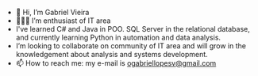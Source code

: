 - 👋 Hi, I’m Gabriel Vieira
- 👨🏻‍💻 I’m enthusiast of IT area
- I've learned C# and Java in POO. SQL Server in the relational database, and currently learning Python in automation and data analysis.
- I’m looking to collaborate on community of IT area and will grow in the knowledgement about analysis and systems development.
- 📫 How to reach me: my e-mail is ogabriellopesv@gmail.com

<!---
gabriellopesv/gabriellopesv is a ✨ special ✨ repository because its `README.md` (this file) appears on your GitHub profile.
You can click the Preview link to take a look at your changes.
--->
